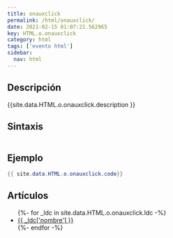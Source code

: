 ```yaml
---
title: onauxclick
permalink: /html/onauxclick/
date: 2021-02-15 01:07:21.562965
key: HTML.o.onauxclick
category: html
tags: ['evento html']
sidebar: 
  nav: html
---
```


## Descripción
{{site.data.HTML.o.onauxclick.description }}

## Sintaxis
~~~html
~~~

## Ejemplo
~~~java
{{ site.data.HTML.o.onauxclick.code}}
~~~

## Artículos
<ul>
{%- for _ldc in site.data.HTML.o.onauxclick.ldc -%}
   <li>
       <a href="{{_ldc['url'] }}">{{ _ldc['nombre'] }}</a>
   </li>
{%- endfor -%}
</ul>
